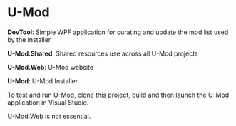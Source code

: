 # U-Mod

**DevTool**: Simple WPF application for curating and update the mod list used by the installer

**U-Mod.Shared**: Shared resources use across all U-Mod projects

**U-Mod.Web**: U-Mod website

**U-Mod**: U-Mod Installer

To test and run U-Mod, clone this project, build and then launch the U-Mod application in Visual Studio.

U-Mod.Web is not essential.
